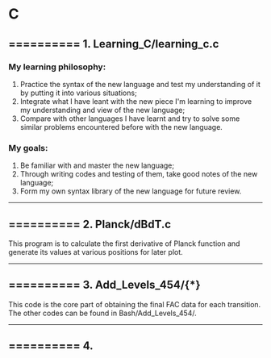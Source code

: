 # C
## ========== 1. Learning_C/learning_c.c 
### My learning philosophy: 
1. Practice the syntax of the new language and test my understanding of it by putting it into various situations; 
2. Integrate what I have leant with the new piece I'm learning to improve my understanding and view of the new language; 
3. Compare with other languages I have learnt and try to solve some similar problems encountered before with the new language.

### My goals: 
1. Be familiar with and  master the new language; 
2. Through writing codes and testing of them, take good notes of the new language; 
3. Form my own syntax library of the new language for future review.

*** 

## ========== 2. Planck/dBdT.c 
This program is to calculate the first derivative of Planck function and generate its values at various positions for later plot.


***

## ========== 3. Add_Levels_454/{\*}
This code is the core part of obtaining the final FAC data for each transition. The other codes can be found in Bash/Add_Levels_454/.

***

## ========== 4. 
